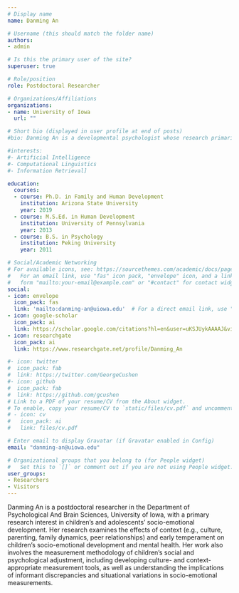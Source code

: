 ```yaml
---
# Display name
name: Danming An

# Username (this should match the folder name)
authors:
- admin

# Is this the primary user of the site?
superuser: true

# Role/position
role: Postdoctoral Researcher

# Organizations/Affiliations
organizations:
- name: University of Iowa
  url: ""

# Short bio (displayed in user profile at end of posts)
#bio: Danming An is a developmental psychologist whose research primarily focuses on children’s and adolescents’ socio-emotional #development. She currently works as a postdoctoral scholar with Dr. Grazyna Kochanska at the University of Iowa. Her research interests #include examining the effects of context (e.g., culture, parenting, family dynamics, peer relationships) and early temperament on #children’s socio-emotional development and mental health, as well as investigating the implications of informant discrepancies and #situational variations in the measurement of children’s social and psychological adjustment.

#interests:
#- Artificial Intelligence
#- Computational Linguistics
#- Information Retrieval]

education:
  courses:
  - course: Ph.D. in Family and Human Development
    institution: Arizona State University
    year: 2019
  - course: M.S.Ed. in Human Development
    institution: University of Pennsylvania
    year: 2013
  - course: B.S. in Psychology
    institution: Peking University
    year: 2011

# Social/Academic Networking
# For available icons, see: https://sourcethemes.com/academic/docs/page-builder/#icons
#   For an email link, use "fas" icon pack, "envelope" icon, and a link in the
#   form "mailto:your-email@example.com" or "#contact" for contact widget.
social:
- icon: envelope
  icon_pack: fas
  link: 'mailto:danming-an@uiowa.edu'  # For a direct email link, use "mailto:test@example.org".
- icon: google-scholar
  icon_pack: ai
  link: https://scholar.google.com/citations?hl=en&user=uKSJUykAAAAJ&view_op=list_works&sortby=pubdate
- icon: researchgate
  icon_pack: ai
  link: https://www.researchgate.net/profile/Danming_An

#- icon: twitter
#  icon_pack: fab
#  link: https://twitter.com/GeorgeCushen
#- icon: github
#  icon_pack: fab
#  link: https://github.com/gcushen
# Link to a PDF of your resume/CV from the About widget.
# To enable, copy your resume/CV to `static/files/cv.pdf` and uncomment the lines below.
# - icon: cv
#   icon_pack: ai
#   link: files/cv.pdf

# Enter email to display Gravatar (if Gravatar enabled in Config)
email: "danming-an@uiowa.edu"

# Organizational groups that you belong to (for People widget)
#   Set this to `[]` or comment out if you are not using People widget.
user_groups:
- Researchers
- Visitors
---
```


Danming An is a postdoctoral researcher in the Department of Psychological And Brain Sciences, University of Iowa, with a primary research interest in children’s and adolescents’ socio-emotional development. Her research examines the effects of context (e.g., culture, parenting, family dynamics, peer relationships) and early temperament on children’s socio-emotional development and mental health. Her work also involves the measurement methodology of children’s social and psychological adjustment, including developing culture- and context-appropriate measurement tools, as well as understanding the implications of informant discrepancies and situational variations in socio-emotional measurements.
